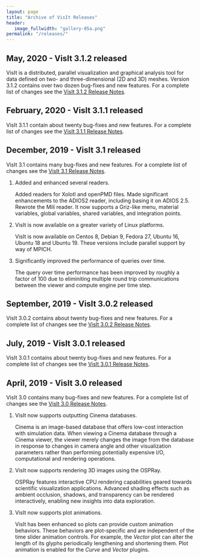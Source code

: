 ```yaml
---
layout: page
title: "Archive of VisIt Releases"
header:
   image_fullwidth: "gallery-05a.png"
permalink: "/releases/"
---
```


## May, 2020 - VisIt 3.1.2 released

VisIt is a distributed, parallel visualization and graphical analysis tool for data defined on two- and three-dimensional (2D and 3D) meshes. Version 3.1.2 contains over two dozen bug-fixes and new features. For a complete list of changes see the [VisIt 3.1.2 Release Notes](release-notes-3.1.2).

## February, 2020 - VisIt 3.1.1 released

VisIt 3.1.1 contain about twenty bug-fixes and new features. For a complete list of changes see the [VisIt 3.1.1 Release Notes](release-notes-3.1.1).

## December, 2019 - VisIt 3.1 released

VisIt 3.1 contains many bug-fixes and new features. For a complete list of changes see the [VisIt 3.1 Release Notes](release-notes-3.1.0).

1. Added and enhanced several readers.

    Added readers for Xolotl and openPMD files. Made significant enhancements to the ADIOS2 reader, including basing it on ADIOS 2.5. Rewrote the Mili reader. It now supports a Griz-like menu, material variables, global variables, shared variables, and integration points.

2. VisIt is now available on a greater variety of Linux platforms.

    VisIt is now available on Centos 8, Debian 9, Fedora 27, Ubuntu 16, Ubuntu 18 and Ubuntu 19. These versions include parallel support by way of MPICH.

3. Significantly improved the performance of queries over time.

    The query over time performance has been improved by roughly a factor of 100 due to eliminiting multiple round trip communications between the viewer and compute engine per time step.

## September, 2019 - VisIt 3.0.2 released

VisIt 3.0.2 contains about twenty bug-fixes and new features. For a complete list of changes see the [VisIt 3.0.2 Release Notes](release-notes-3.0.2).

## July, 2019 - VisIt 3.0.1 released

VisIt 3.0.1 contains about twenty bug-fixes and new features. For a complete list of changes see the [VisIt 3.0.1 Release Notes](release-notes-3.0.1).

## April, 2019 - VisIt 3.0 released

VisIt 3.0 contains many bug-fixes and new features. For a complete list of changes see the [VisIt 3.0 Release Notes](release-notes-3.0.0).

1. VisIt now supports outputting Cinema databases.

    Cinema is an image-based database that offers low-cost interaction with simulation data. When viewing a Cinema database through a Cinema viewer, the viewer merely changes the image from the database in response to changes in camera angle and other visualization parameters rather than performing potentially expensive I/O, computational and rendering operations.

2. VisIt now supports rendering 3D images using the OSPRay.

    OSPRay features interactive CPU rendering capabilities geared towards scientific visualization applications. Advanced shading effects such as ambient occlusion, shadows, and transparency can be rendered interactively, enabling new insights into data exploration.

3. VisIt now supports plot animations.

    VisIt has been enhanced so plots can provide custom animation behaviors. These behaviors are plot-specific and are independent of the time slider animation controls. For example, the *Vector* plot can alter the length of its glyphs periodically lengthening and shortening them. Plot animation is enabled for the *Curve* and *Vector* plugins.
